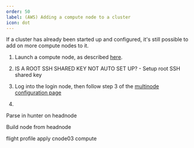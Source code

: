 ```yaml
---
order: 50
label: (AWS) Adding a compute node to a cluster
icon: dot
---
```


If a cluster has already been started up and configured, it's still possible to add on more compute nodes to it.

1. Launch a compute node, as described [here](/flight_solo/aws/setup_with_marketplace_compute/).

2. IS A ROOT SSH SHARED KEY NOT AUTO SET UP?  - Setup root SSH shared key

3. Log into the login node, then follow step 3 of the [multinode configuration page](/flight_solo/aws/aws_cluster_config/) 

4. 


Parse in hunter on headnode

Build node from headnode

flight profile apply cnode03 compute
